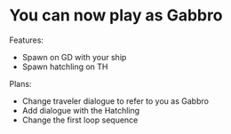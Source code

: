 # You can now play as Gabbro

Features:
- Spawn on GD with your ship
- Spawn hatchling on TH

Plans:
- Change traveler dialogue to refer to you as Gabbro
- Add dialogue with the Hatchling
- Change the first loop sequence
